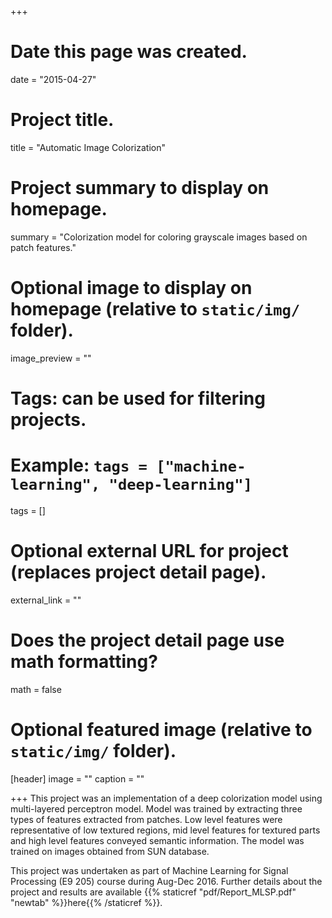+++
# Date this page was created.
date = "2015-04-27"

# Project title.
title = "Automatic Image Colorization"

# Project summary to display on homepage.
summary = "Colorization model for coloring grayscale images based on patch features."

# Optional image to display on homepage (relative to `static/img/` folder).
image_preview = ""

# Tags: can be used for filtering projects.
# Example: `tags = ["machine-learning", "deep-learning"]`
tags = []

# Optional external URL for project (replaces project detail page).
external_link = ""

# Does the project detail page use math formatting?
math = false

# Optional featured image (relative to `static/img/` folder).
[header]
image = ""
caption = ""

+++
This project was an implementation of a deep colorization model using multi-layered perceptron model. Model was trained by extracting three types of features extracted from patches. Low level features were representative of low textured regions, mid level features for textured parts and high level features conveyed semantic information. The model was trained on images obtained from SUN database. 

This project was undertaken as part of Machine Learning for Signal Processing (E9 205) course during Aug-Dec 2016. Further details about the project and results are available {{% staticref "pdf/Report_MLSP.pdf" "newtab" %}}here{{% /staticref %}}.